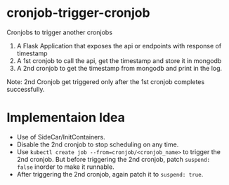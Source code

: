 # cronjob-trigger-cronjob
Cronjobs to trigger another cronjobs

1. A Flask Application that exposes the api or endpoints with response of timestamp
2. A 1st cronjob to call the api, get the timestamp and store it in mongodb
3. A 2nd cronjob to get the timestamp from mongodb and print in the log.

Note: 2nd Cronjob get triggered only after the 1st cronjob completes successfully.

# Implementaion Idea
- Use of SideCar/InitContainers. <br>
- Disable the 2nd cronjob to stop scheduling on any time. <br>
- Use `kubectl create job --from=cronjob/<cronjob_name>` to trigger the 2nd cronjob. But before triggering the 2nd cronjob, patch `suspend: false` inorder to make it runnable. <br>
- After triggering the 2nd cronjob, again patch it to `suspend: true`.
